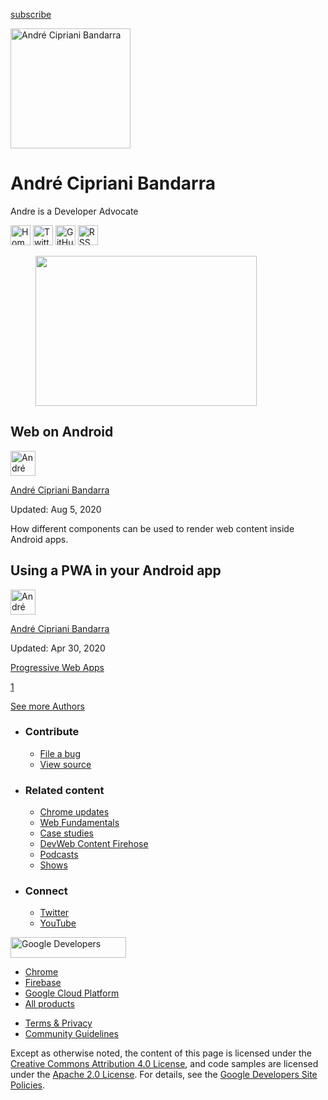 <a href="/newsletter/" class="gc-analytics-event w-actions__fab w-actions__fab--subscribe"><span>subscribe</span></a>

<img src="https://web-dev.imgix.net/image/admin/XVGMhdOgHJhch3EBcw89.jpg?auto=format" alt="André Cipriani Bandarra" class="w-author-page__image" sizes="(min-width: 481px) 192px, 128px" srcset="https://web-dev.imgix.net/image/admin/XVGMhdOgHJhch3EBcw89.jpg?auto=format&amp;w=128 128w, https://web-dev.imgix.net/image/admin/XVGMhdOgHJhch3EBcw89.jpg?auto=format&amp;w=146 146w, https://web-dev.imgix.net/image/admin/XVGMhdOgHJhch3EBcw89.jpg?auto=format&amp;w=166 166w, https://web-dev.imgix.net/image/admin/XVGMhdOgHJhch3EBcw89.jpg?auto=format&amp;w=190 190w, https://web-dev.imgix.net/image/admin/XVGMhdOgHJhch3EBcw89.jpg?auto=format&amp;w=216 216w, https://web-dev.imgix.net/image/admin/XVGMhdOgHJhch3EBcw89.jpg?auto=format&amp;w=246 246w, https://web-dev.imgix.net/image/admin/XVGMhdOgHJhch3EBcw89.jpg?auto=format&amp;w=281 281w, https://web-dev.imgix.net/image/admin/XVGMhdOgHJhch3EBcw89.jpg?auto=format&amp;w=320 320w, https://web-dev.imgix.net/image/admin/XVGMhdOgHJhch3EBcw89.jpg?auto=format&amp;w=365 365w, https://web-dev.imgix.net/image/admin/XVGMhdOgHJhch3EBcw89.jpg?auto=format&amp;w=384 384w" width="192" height="192" />

# André Cipriani Bandarra

Andre is a Developer Advocate

<a href="https://bandarra.me/" class="w-author-page__link"><img src="/images/icons/language.svg" alt="Homepage" class="w-author-page__icon" width="32" height="32" /></a> <a href="https://twitter.com/andreban" class="w-author-page__link"><img src="/images/icons/twitter.svg" alt="Twitter" class="w-author-page__icon" width="32" height="32" /></a> <a href="https://github.com/andreban" class="w-author-page__link"><img src="/images/icons/github.svg" alt="GitHub" class="w-author-page__icon" width="32" height="32" /></a> <a href="/authors/andreban/feed.xml" class="w-author-page__link"><img src="/images/icons/rss.svg" alt="RSS Feed" class="w-author-page__icon" width="32" height="32" /></a>

<a href="/web-on-android/" class="w-card-base__link"></a>

<figure><img src="https://web-dev.imgix.net/image/admin/874Rka3L44UJd5zLIyR5.svg" class="w-card-base__image" width="354" height="240" /></figure>

<a href="/web-on-android/" class="w-card-base__link"></a>

## Web on Android

[<img src="https://web-dev.imgix.net/image/admin/XVGMhdOgHJhch3EBcw89.jpg?auto=format&amp;fit=crop&amp;h=40&amp;w=40" alt="André Cipriani Bandarra" class="w-author__image w-author__image--small" sizes="(min-width: 40px) 40px, calc(100vw - 48px)" srcset="https://web-dev.imgix.net/image/admin/XVGMhdOgHJhch3EBcw89.jpg?fit=crop&amp;h=40&amp;w=40&amp;auto=format&amp;dpr=1&amp;q=75, https://web-dev.imgix.net/image/admin/XVGMhdOgHJhch3EBcw89.jpg?fit=crop&amp;h=40&amp;w=40&amp;auto=format&amp;dpr=2&amp;q=50 2x, https://web-dev.imgix.net/image/admin/XVGMhdOgHJhch3EBcw89.jpg?fit=crop&amp;h=40&amp;w=40&amp;auto=format&amp;dpr=3&amp;q=35 3x, https://web-dev.imgix.net/image/admin/XVGMhdOgHJhch3EBcw89.jpg?fit=crop&amp;h=40&amp;w=40&amp;auto=format&amp;dpr=4&amp;q=23 4x, https://web-dev.imgix.net/image/admin/XVGMhdOgHJhch3EBcw89.jpg?fit=crop&amp;h=40&amp;w=40&amp;auto=format&amp;dpr=5&amp;q=20 5x" width="40" height="40" />](/authors/andreban/)

<span class="w-author__name"><a href="/authors/andreban/" class="w-author__name-link">André Cipriani Bandarra</a></span>

Updated: Aug 5, 2020

<a href="/web-on-android/" class="w-card-base__link"></a>

How different components can be used to render web content inside Android apps.

<a href="/using-a-pwa-in-your-android-app/" class="w-card-base__link"></a>

## Using a PWA in your Android app

[<img src="https://web-dev.imgix.net/image/admin/XVGMhdOgHJhch3EBcw89.jpg?auto=format&amp;fit=crop&amp;h=40&amp;w=40" alt="André Cipriani Bandarra" class="w-author__image w-author__image--small" sizes="(min-width: 40px) 40px, calc(100vw - 48px)" srcset="https://web-dev.imgix.net/image/admin/XVGMhdOgHJhch3EBcw89.jpg?fit=crop&amp;h=40&amp;w=40&amp;auto=format&amp;dpr=1&amp;q=75, https://web-dev.imgix.net/image/admin/XVGMhdOgHJhch3EBcw89.jpg?fit=crop&amp;h=40&amp;w=40&amp;auto=format&amp;dpr=2&amp;q=50 2x, https://web-dev.imgix.net/image/admin/XVGMhdOgHJhch3EBcw89.jpg?fit=crop&amp;h=40&amp;w=40&amp;auto=format&amp;dpr=3&amp;q=35 3x, https://web-dev.imgix.net/image/admin/XVGMhdOgHJhch3EBcw89.jpg?fit=crop&amp;h=40&amp;w=40&amp;auto=format&amp;dpr=4&amp;q=23 4x, https://web-dev.imgix.net/image/admin/XVGMhdOgHJhch3EBcw89.jpg?fit=crop&amp;h=40&amp;w=40&amp;auto=format&amp;dpr=5&amp;q=20 5x" width="40" height="40" />](/authors/andreban/)

<span class="w-author__name"><a href="/authors/andreban/" class="w-author__name-link">André Cipriani Bandarra</a></span>

Updated: Apr 30, 2020

<a href="/tags/progressive-web-apps/" class="w-chip">Progressive Web Apps</a>

<a href="/authors/andreban/" class="w-pagination__link w-pagination__link--active">1</a>

<a href="/authors" class="w-button">See more Authors</a>

- ### Contribute

  - <a href="https://github.com/GoogleChrome/web.dev/issues/new?assignees=&amp;labels=bug&amp;template=bug_report.md&amp;title=" class="w-footer__linkbox-link">File a bug</a>
  - <a href="https://github.com/googlechrome/web.dev" class="w-footer__linkbox-link">View source</a>

- ### Related content

  - <a href="https://blog.chromium.org/" class="w-footer__linkbox-link">Chrome updates</a>
  - <a href="https://developers.google.com/web/" class="w-footer__linkbox-link">Web Fundamentals</a>
  - <a href="https://developers.google.com/web/showcase/" class="w-footer__linkbox-link">Case studies</a>
  - <a href="https://devwebfeed.appspot.com/" class="w-footer__linkbox-link">DevWeb Content Firehose</a>
  - <a href="/podcasts/" class="w-footer__linkbox-link">Podcasts</a>
  - <a href="/shows/" class="w-footer__linkbox-link">Shows</a>

- ### Connect

  - <a href="https://www.twitter.com/ChromiumDev" class="w-footer__linkbox-link">Twitter</a>
  - <a href="https://www.youtube.com/user/ChromeDevelopers" class="w-footer__linkbox-link">YouTube</a>

<a href="https://developers.google.com/" class="w-footer__utility-logo-link"><img src="/images/lockup-color.png" alt="Google Developers" class="w-footer__utility-logo" width="185" height="33" /></a>

- <a href="https://developer.chrome.com/" class="w-footer__utility-link">Chrome</a>
- <a href="https://firebase.google.com/" class="w-footer__utility-link">Firebase</a>
- <a href="https://cloud.google.com/" class="w-footer__utility-link">Google Cloud Platform</a>
- <a href="https://developers.google.com/products" class="w-footer__utility-link">All products</a>

<!-- -->

- <a href="https://policies.google.com/" class="w-footer__utility-link">Terms &amp; Privacy</a>
- <a href="/community-guidelines/" class="w-footer__utility-link">Community Guidelines</a>

Except as otherwise noted, the content of this page is licensed under the [Creative Commons Attribution 4.0 License](https://creativecommons.org/licenses/by/4.0/), and code samples are licensed under the [Apache 2.0 License](https://www.apache.org/licenses/LICENSE-2.0). For details, see the [Google Developers Site Policies](https://developers.google.com/terms/site-policies).
